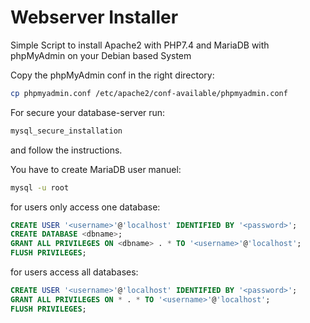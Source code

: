 # Webserver Installer

Simple Script to install Apache2 with PHP7.4 and MariaDB with phpMyAdmin on your Debian based System

Copy the phpMyAdmin conf in the right directory:

```bash
cp phpmyadmin.conf /etc/apache2/conf-available/phpmyadmin.conf
```

For secure your database-server run:

```bash
mysql_secure_installation
```

and follow the instructions.

You have to create MariaDB user manuel:

```bash
mysql -u root
```

for users only access one database:

```SQL
CREATE USER '<username>'@'localhost' IDENTIFIED BY '<password>';
CREATE DATABASE <dbname>;
GRANT ALL PRIVILEGES ON <dbname> . * TO '<username>'@'localhost';
FLUSH PRIVILEGES;
```

for users access all databases:

```SQL
CREATE USER '<username>'@'localhost' IDENTIFIED BY '<password>';
GRANT ALL PRIVILEGES ON * . * TO '<username>'@'localhost';
FLUSH PRIVILEGES;
```
